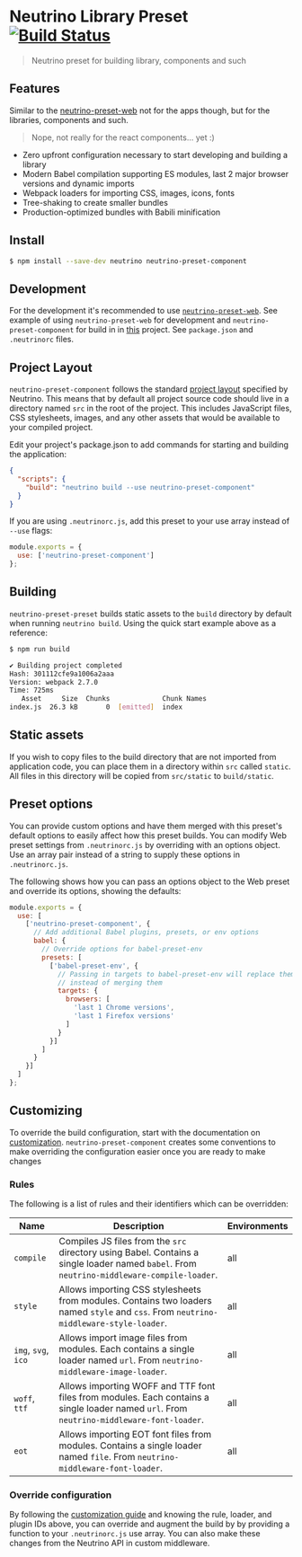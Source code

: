 # Neutrino Library Preset [![Build Status](https://travis-ci.org/markelog/neutrino-preset-component.svg?branch=master)](https://travis-ci.org/markelog/neutrino-preset-component)

> Neutrino preset for building library, components and such

## Features

Similar to the [neutrino-preset-web](https://github.com/mozilla-neutrino/neutrino-dev/tree/master/packages/neutrino-preset-web) not for the apps though, but for the libraries, components and such.

> Nope, not really for the react components... yet :)

- Zero upfront configuration necessary to start developing and building a library
- Modern Babel compilation supporting ES modules, last 2 major browser versions and dynamic imports
- Webpack loaders for importing CSS, images, icons, fonts
- Tree-shaking to create smaller bundles
- Production-optimized bundles with Babili minification

## Install

```bash
$ npm install --save-dev neutrino neutrino-preset-component
```

## Development

For the development it's recommended to use [`neutrino-preset-web`](https://github.com/mozilla-neutrino/neutrino-dev/tree/master/packages/neutrino-preset-web). See example of using `neutrino-preset-web` for development and `neutrino-preset-component` for build in in [this](https://github.com/wearereasonablepeople/d3-timeline-scroll) project. See `package.json` and `.neutrinorc` files.

## Project Layout

`neutrino-preset-component` follows the standard [project layout](https://neutrino.js.org/project-layout) specified by Neutrino. This means that by default all project source code should live in a directory named `src` in the root of the project. This includes JavaScript files, CSS stylesheets, images, and any other assets that would be available
to your compiled project.

Edit your project's package.json to add commands for starting and building the application:

```json
{
  "scripts": {
    "build": "neutrino build --use neutrino-preset-component"
  }
}
```

If you are using `.neutrinorc.js`, add this preset to your use array instead of `--use` flags:

```js
module.exports = {
  use: ['neutrino-preset-component']
};
```

## Building

`neutrino-preset-preset` builds static assets to the `build` directory by default when running `neutrino build`. Using the quick start example above as a reference:

```bash
$ npm run build

✔ Building project completed
Hash: 301112cfe9a1006a2aaa
Version: webpack 2.7.0
Time: 725ms
   Asset     Size  Chunks             Chunk Names
index.js  26.3 kB       0  [emitted]  index
```

## Static assets

If you wish to copy files to the build directory that are not imported from application code, you can place them in a directory within `src` called `static`. All files in this directory will be copied from `src/static`
to `build/static`.

## Preset options

You can provide custom options and have them merged with this preset's default options to easily affect how this preset builds. You can modify Web preset settings from `.neutrinorc.js` by overriding with an options object. Use an array pair instead of a string to supply these options in `.neutrinorc.js`.

The following shows how you can pass an options object to the Web preset and override its options, showing the defaults:

```js
module.exports = {
  use: [
    ['neutrino-preset-component', {
      // Add additional Babel plugins, presets, or env options
      babel: {
        // Override options for babel-preset-env
        presets: [
          ['babel-preset-env', {
            // Passing in targets to babel-preset-env will replace them
            // instead of merging them
            targets: {
              browsers: [
                'last 1 Chrome versions',
                'last 1 Firefox versions'
              ]
            }
          }]
        ]
      }
    }]
  ]
};
```

## Customizing

To override the build configuration, start with the documentation on [customization](https://neutrino.js.org/customization). `neutrino-preset-component` creates some conventions to make overriding the configuration easier once you are ready to make changes

### Rules

The following is a list of rules and their identifiers which can be overridden:

| Name | Description | Environments |
| ---- | ----------- | ------------ |
| `compile` | Compiles JS files from the `src` directory using Babel. Contains a single loader named `babel`. From `neutrino-middleware-compile-loader`. | all |
| `style` | Allows importing CSS stylesheets from modules. Contains two loaders named `style` and `css`. From `neutrino-middleware-style-loader`. | all |
| `img`, `svg`, `ico` | Allows import image files from modules. Each contains a single loader named `url`. From `neutrino-middleware-image-loader`. | all |
| `woff`, `ttf` | Allows importing WOFF and TTF font files from modules. Each contains a single loader named `url`. From `neutrino-middleware-font-loader`. | all |
| `eot` | Allows importing EOT font files from modules. Contains a single loader named `file`. From `neutrino-middleware-font-loader`. | all |

### Override configuration

By following the [customization guide](https://neutrino.js.org/customization) and knowing the rule, loader, and plugin IDs above, you can override and augment the build by by providing a function to your `.neutrinorc.js` use array. You can also make these changes from the Neutrino API in custom middleware.
